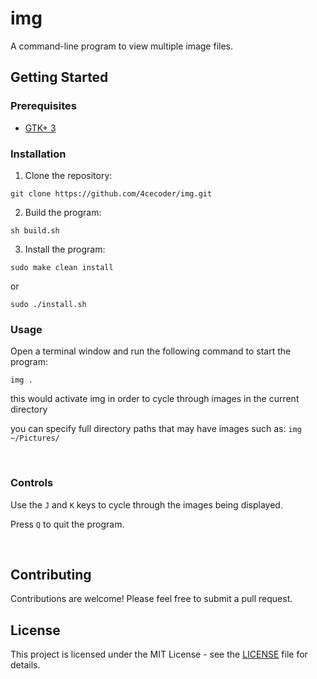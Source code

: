 # img
A command-line program to view multiple image files.

## Getting Started
### Prerequisites
- [GTK+ 3](https://www.perplexity.ai/?s=c&uuid=d5b74b48-d5b4-4d1c-8bb5-aa3eded723b8)

### Installation
1. Clone the repository:

`git clone https://github.com/4cecoder/img.git`

2. Build the program:

`sh build.sh`

3. Install the program:

`sudo make clean install`

or


`sudo ./install.sh`



### Usage
Open a terminal window and run the following command to start the program:

`img .` 

this would activate img in order to cycle through images in the current directory

you can specify full directory paths that may have images such as: `img ~/Pictures/`

<br>

### Controls

Use the `J` and `K` keys to cycle through the images being displayed.

Press `Q` to quit the program.

<br>

## Contributing
Contributions are welcome! Please feel free to submit a pull request.

## License
This project is licensed under the MIT License - see the [LICENSE](LICENSE) file for details.
